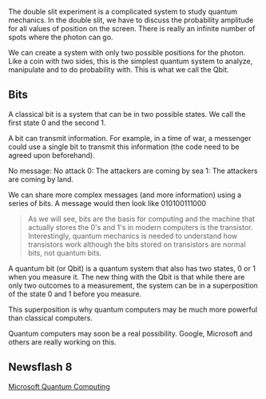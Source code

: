 The double slit experiment is a complicated system to study quantum mechanics. In the double slit, we have to discuss the probability amplitude for all values of position on the screen. There is really an infinite number of spots where the photon can go. 

We can create a system with only two possible positions for the photon. Like a coin with two sides, this is the simplest quantum system to analyze, manipulate and to do probability with. This is what we call the Qbit. 

## Bits

A classical bit is a system that can be in two possible states. We call the first state 0 and the second 1. 

A bit can transmit information. For example, in a time of war, a messenger could use a single bit to transmit this information (the code need to be agreed upon beforehand). 

No message: No attack 
0: The attackers are coming by sea
1: The attackers are coming by land. 

We can share more complex messages (and more information) using a series of bits. A message would then look like 010100111000

> As we will see, bits are the basis for computing and the machine that actually stores the 0's and 1's in modern computers is the transistor. Interestingly, quantum mechanics is needed to understand how transistors work although the bits stored on transistors are normal bits, not quantum bits.

A quantum bit (or Qbit) is a quantum system that also has two states, 0 or 1 when you measure it. The new thing with the Qbit is that while there are only two outcomes to a measurement, the system can be in a superposition of the state 0 and 1 before you measure.

This superposition is why quantum computers may be much more powerful than classical computers. 

Quantum computers may soon be a real possibility. Google, Microsoft and others are really working on this. 

## Newsflash 8


<a href="https://www.google.com/url?sa=t&rct=j&q=&esrc=s&source=web&cd=1&cad=rja&uact=8&ved=0ahUKEwi74vqjlMDUAhUFGT4KHTgNCKkQFggkMAA&url=https%3A%2F%2Fwww.nytimes.com%2F2016%2F11%2F21%2Ftechnology%2Fmicrosoft-spends-big-to-build-quantum-computer.html&usg=AFQjCNFxkGPWnxTBShmKpzMdBzuIJAMi8w&sig2=3jqmOFGcR2iMkcY3WUb42Q" target="_blank">Microsoft Quantum Computing</a>
